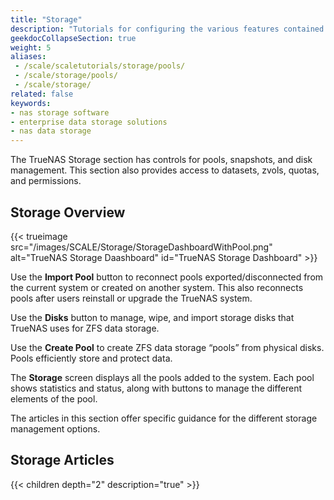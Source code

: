 ```yaml
---
title: "Storage"
description: "Tutorials for configuring the various features contained within the Storage area of the TrueNAS web interface."
geekdocCollapseSection: true
weight: 5
aliases:
 - /scale/scaletutorials/storage/pools/
 - /scale/storage/pools/
 - /scale/storage/
related: false
keywords:
- nas storage software
- enterprise data storage solutions
- nas data storage
---
```


The TrueNAS Storage section has controls for pools, snapshots, and disk management.
This section also provides access to datasets, zvols, quotas, and permissions.

## Storage Overview

{{< trueimage src="/images/SCALE/Storage/StorageDashboardWithPool.png" alt="TrueNAS Storage Daashboard" id="TrueNAS Storage Dashboard" >}}

Use the **Import Pool** button to reconnect pools exported/disconnected from the current system or created on another system.
This also reconnects pools after users reinstall or upgrade the TrueNAS system.

Use the **Disks** button to manage, wipe, and import storage disks that TrueNAS uses for ZFS data storage.

Use the **Create Pool** to create ZFS data storage “pools” from physical disks. Pools efficiently store and protect data.

The **Storage** screen displays all the pools added to the system.
Each pool shows statistics and status, along with buttons to manage the different elements of the pool.

The articles in this section offer specific guidance for the different storage management options.

<div class="noprint">

## Storage Articles

{{< children depth="2" description="true" >}}

</div>
